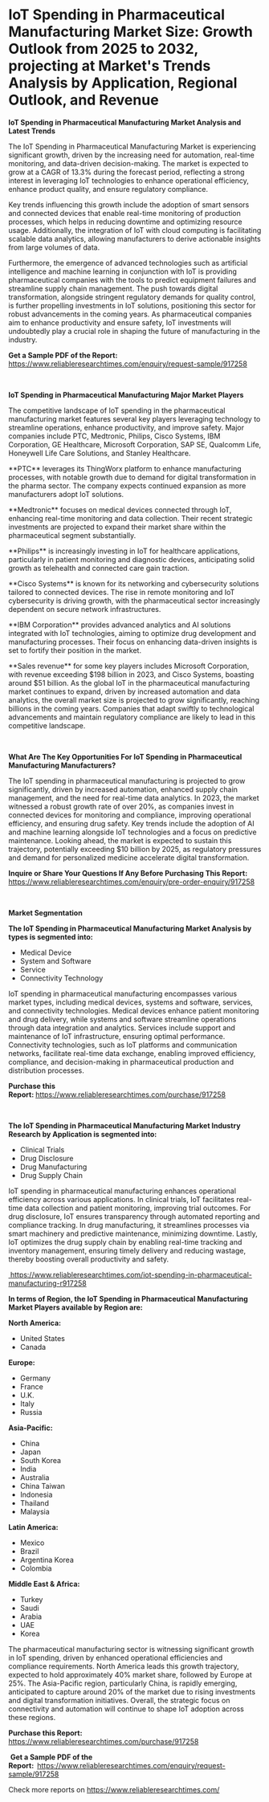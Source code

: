 <p><h1>IoT Spending in Pharmaceutical Manufacturing Market Size: Growth Outlook from 2025 to 2032, projecting at Market's Trends Analysis by Application, Regional Outlook, and Revenue</h1></p><p><strong>IoT Spending in Pharmaceutical Manufacturing Market Analysis and Latest Trends</strong></p>
<p><p>The IoT Spending in Pharmaceutical Manufacturing Market is experiencing significant growth, driven by the increasing need for automation, real-time monitoring, and data-driven decision-making. The market is expected to grow at a CAGR of 13.3% during the forecast period, reflecting a strong interest in leveraging IoT technologies to enhance operational efficiency, enhance product quality, and ensure regulatory compliance. </p><p>Key trends influencing this growth include the adoption of smart sensors and connected devices that enable real-time monitoring of production processes, which helps in reducing downtime and optimizing resource usage. Additionally, the integration of IoT with cloud computing is facilitating scalable data analytics, allowing manufacturers to derive actionable insights from large volumes of data. </p><p>Furthermore, the emergence of advanced technologies such as artificial intelligence and machine learning in conjunction with IoT is providing pharmaceutical companies with the tools to predict equipment failures and streamline supply chain management. The push towards digital transformation, alongside stringent regulatory demands for quality control, is further propelling investments in IoT solutions, positioning this sector for robust advancements in the coming years. As pharmaceutical companies aim to enhance productivity and ensure safety, IoT investments will undoubtedly play a crucial role in shaping the future of manufacturing in the industry.</p></p>
<p><strong>Get a Sample PDF of the Report:&nbsp;</strong> <a href="https://www.reliableresearchtimes.com/enquiry/request-sample/917258?utm_campaign=3191&utm_medium=2&utm_source=Github&utm_content=ia&utm_term=07032025&utm_id=iot-spending-in-pharmaceutical-manufacturing">https://www.reliableresearchtimes.com/enquiry/request-sample/917258</a></p>
<p>&nbsp;</p>
<p><strong>IoT Spending in Pharmaceutical Manufacturing Major Market Players</strong></p>
<p><p>The competitive landscape of IoT spending in the pharmaceutical manufacturing market features several key players leveraging technology to streamline operations, enhance productivity, and improve safety. Major companies include PTC, Medtronic, Philips, Cisco Systems, IBM Corporation, GE Healthcare, Microsoft Corporation, SAP SE, Qualcomm Life, Honeywell Life Care Solutions, and Stanley Healthcare.</p><p>**PTC** leverages its ThingWorx platform to enhance manufacturing processes, with notable growth due to demand for digital transformation in the pharma sector. The company expects continued expansion as more manufacturers adopt IoT solutions.</p><p>**Medtronic** focuses on medical devices connected through IoT, enhancing real-time monitoring and data collection. Their recent strategic investments are projected to expand their market share within the pharmaceutical segment substantially.</p><p>**Philips** is increasingly investing in IoT for healthcare applications, particularly in patient monitoring and diagnostic devices, anticipating solid growth as telehealth and connected care gain traction.</p><p>**Cisco Systems** is known for its networking and cybersecurity solutions tailored to connected devices. The rise in remote monitoring and IoT cybersecurity is driving growth, with the pharmaceutical sector increasingly dependent on secure network infrastructures.</p><p>**IBM Corporation** provides advanced analytics and AI solutions integrated with IoT technologies, aiming to optimize drug development and manufacturing processes. Their focus on enhancing data-driven insights is set to fortify their position in the market.</p><p>**Sales revenue** for some key players includes Microsoft Corporation, with revenue exceeding $198 billion in 2023, and Cisco Systems, boasting around $51 billion. As the global IoT in the pharmaceutical manufacturing market continues to expand, driven by increased automation and data analytics, the overall market size is projected to grow significantly, reaching billions in the coming years. Companies that adapt swiftly to technological advancements and maintain regulatory compliance are likely to lead in this competitive landscape.</p></p>
<p>&nbsp;</p>
<p><strong>What Are The Key Opportunities For IoT Spending in Pharmaceutical Manufacturing Manufacturers?</strong></p>
<p><p>The IoT spending in pharmaceutical manufacturing is projected to grow significantly, driven by increased automation, enhanced supply chain management, and the need for real-time data analytics. In 2023, the market witnessed a robust growth rate of over 20%, as companies invest in connected devices for monitoring and compliance, improving operational efficiency, and ensuring drug safety. Key trends include the adoption of AI and machine learning alongside IoT technologies and a focus on predictive maintenance. Looking ahead, the market is expected to sustain this trajectory, potentially exceeding $10 billion by 2025, as regulatory pressures and demand for personalized medicine accelerate digital transformation.</p></p>
<p><strong>Inquire or Share Your Questions If Any Before Purchasing This Report:</strong> <a href="https://www.reliableresearchtimes.com/enquiry/pre-order-enquiry/917258?utm_campaign=3191&utm_medium=2&utm_source=Github&utm_content=ia&utm_term=07032025&utm_id=iot-spending-in-pharmaceutical-manufacturing">https://www.reliableresearchtimes.com/enquiry/pre-order-enquiry/917258</a></p>
<p>&nbsp;</p>
<p><strong>Market Segmentation</strong></p>
<p><strong>The IoT Spending in Pharmaceutical Manufacturing Market Analysis by types is segmented into:</strong></p>
<p><ul><li>Medical Device</li><li>System and Software</li><li>Service</li><li>Connectivity Technology</li></ul></p>
<p><p>IoT spending in pharmaceutical manufacturing encompasses various market types, including medical devices, systems and software, services, and connectivity technologies. Medical devices enhance patient monitoring and drug delivery, while systems and software streamline operations through data integration and analytics. Services include support and maintenance of IoT infrastructure, ensuring optimal performance. Connectivity technologies, such as IoT platforms and communication networks, facilitate real-time data exchange, enabling improved efficiency, compliance, and decision-making in pharmaceutical production and distribution processes.</p></p>
<p><strong>Purchase this Report:&nbsp;</strong><a href="https://www.reliableresearchtimes.com/purchase/917258?utm_campaign=3191&utm_medium=2&utm_source=Github&utm_content=ia&utm_term=07032025&utm_id=iot-spending-in-pharmaceutical-manufacturing">https://www.reliableresearchtimes.com/purchase/917258</a></p>
<p>&nbsp;</p>
<p><strong>The IoT Spending in Pharmaceutical Manufacturing Market Industry Research by Application is segmented into:</strong></p>
<p><ul><li>Clinical Trials</li><li>Drug Disclosure</li><li>Drug Manufacturing</li><li>Drug Supply Chain</li></ul></p>
<p><p>IoT spending in pharmaceutical manufacturing enhances operational efficiency across various applications. In clinical trials, IoT facilitates real-time data collection and patient monitoring, improving trial outcomes. For drug disclosure, IoT ensures transparency through automated reporting and compliance tracking. In drug manufacturing, it streamlines processes via smart machinery and predictive maintenance, minimizing downtime. Lastly, IoT optimizes the drug supply chain by enabling real-time tracking and inventory management, ensuring timely delivery and reducing wastage, thereby boosting overall productivity and safety.</p></p>
<p><a href="https://www.reliableresearchtimes.com/iot-spending-in-pharmaceutical-manufacturing-r917258?utm_campaign=3191&utm_medium=2&utm_source=Github&utm_content=ia&utm_term=07032025&utm_id=iot-spending-in-pharmaceutical-manufacturing">&nbsp;https://www.reliableresearchtimes.com/iot-spending-in-pharmaceutical-manufacturing-r917258</a></p>
<p><strong>In terms of Region, the IoT Spending in Pharmaceutical Manufacturing Market Players available by Region are:</strong></p>
<p>
    <p> <strong> North America: </strong>
        <ul>
            <li>United States</li>
            <li>Canada</li>
        </ul>
        </p> 
    <p> <strong> Europe: </strong>
        <ul>
            <li>Germany</li>
            <li>France</li>
            <li>U.K.</li>
            <li>Italy</li>
            <li>Russia</li>
        </ul>
        </p> 
    <p> <strong> Asia-Pacific: </strong>
        <ul>
            <li>China</li>
            <li>Japan</li>
            <li>South Korea</li>
            <li>India</li>
            <li>Australia</li>
            <li>China Taiwan</li>
            <li>Indonesia</li>
            <li>Thailand</li>
            <li>Malaysia</li>
        </ul>
        </p> 
    <p> <strong> Latin America: </strong>
        <ul>
            <li>Mexico</li>
            <li>Brazil</li>
            <li>Argentina Korea</li>
            <li>Colombia</li>
        </ul>
        </p> 
    <p> <strong> Middle East & Africa: </strong>
        <ul>
            <li>Turkey</li>
            <li>Saudi</li>
            <li>Arabia</li>
            <li>UAE</li>
            <li>Korea</li>
        </ul>
    </p>
    </p>
<p><p>The pharmaceutical manufacturing sector is witnessing significant growth in IoT spending, driven by enhanced operational efficiencies and compliance requirements. North America leads this growth trajectory, expected to hold approximately 40% market share, followed by Europe at 25%. The Asia-Pacific region, particularly China, is rapidly emerging, anticipated to capture around 20% of the market due to rising investments and digital transformation initiatives. Overall, the strategic focus on connectivity and automation will continue to shape IoT adoption across these regions.</p></p>
<p><strong>Purchase this Report: </strong><a href="https://www.reliableresearchtimes.com/purchase/917258?utm_campaign=3191&utm_medium=2&utm_source=Github&utm_content=ia&utm_term=07032025&utm_id=iot-spending-in-pharmaceutical-manufacturing">https://www.reliableresearchtimes.com/purchase/917258</a></p>
<p>&nbsp;<strong>Get a Sample PDF of the Report:&nbsp;&nbsp;</strong><a href="https://www.reliableresearchtimes.com/enquiry/request-sample/917258?utm_campaign=3191&utm_medium=2&utm_source=Github&utm_content=ia&utm_term=07032025&utm_id=iot-spending-in-pharmaceutical-manufacturing">https://www.reliableresearchtimes.com/enquiry/request-sample/917258</a></p>
<p><strong></strong></p>
<p>Check more reports on <a href="https://www.reliableresearchtimes.com/?utm_campaign=3191&utm_medium=2&utm_source=Github&utm_content=ia&utm_term=07032025&utm_id=iot-spending-in-pharmaceutical-manufacturing">https://www.reliableresearchtimes.com/</a></p>